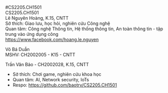 #CS2205.CH1501 <br/>
CS2205.CH1501 <br/>
Lê Nguyên Hoàng, K.15, CNTT <br/>
Sở thích: Giao lưu, học hỏi, nghiên cứu Công nghệ <br/>
Quan tâm: Công nghệ Thông tin, Hệ thống thông tin, An toàn thông tin - tập trung vào ứng dụng công  <br/>
https://www.facebook.com/hoang.le.nguyen <br/>

Võ Bá Duẫn <br/>
MSHV: CH2002005 - K15 - CNTT <br/>


Trần Văn Bảo - CH2002028, K.15, CNTT
* Sở thích: Chơi game, nghiên cứu khoa học
* Quan tâm: AI, Network security, IoTs
* Respo: https://github.com/baotrv/CS2205.CH1501 <br/>
